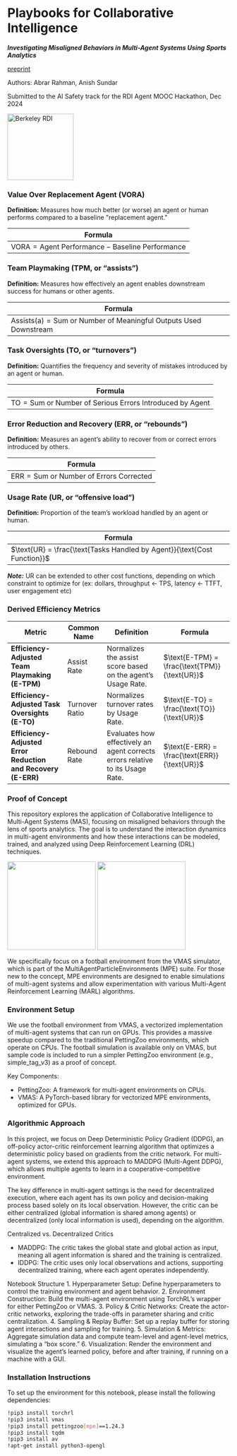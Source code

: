 # Playbooks for Collaborative Intelligence
***Investigating Misaligned Behaviors in Multi-Agent Systems Using Sports Analytics***

[preprint](https://github.com/abrarfrahman/playbooks-demo/blob/main/%5Bsafety-preprint%5D-Playbooks-Collaborative-Intelligence.pdf)

Authors: Abrar Rahman, Anish Sundar

Submitted to the AI Safety track for the RDI Agent MOOC Hackathon, Dec 2024

<img src="https://rdi.berkeley.edu/llm-agents-hackathon/assets/img/Berkeley_RDI_Logo.png" alt="Berkeley RDI" title="Berkeley RDI" width="150">

### Value Over Replacement Agent (VORA)
**Definition:** Measures how much better (or worse) an agent or human performs compared to a baseline "replacement agent."

| **Formula** |
|-------------|
| $\text{VORA} = \text{Agent Performance} - \text{Baseline Performance}$ |

### Team Playmaking (TPM, or “assists”)
**Definition:** Measures how effectively an agent enables downstream success for humans or other agents.

| **Formula** |
|-------------|
| $\text{Assists(a)} = \text{Sum or Number of Meaningful Outputs Used Downstream}$ |

### Task Oversights (TO, or “turnovers”)
**Definition:** Quantifies the frequency and severity of mistakes introduced by an agent or human.

| **Formula** |
|-------------|
| $\text{TO} = \text{Sum or Number of Serious Errors Introduced by Agent}$ |

### Error Reduction and Recovery (ERR, or “rebounds”)
**Definition:** Measures an agent’s ability to recover from or correct errors introduced by others.

| **Formula** |
|-------------|
| $\text{ERR} = \text{Sum or Number of Errors Corrected}$ |

### Usage Rate (UR, or “offensive load”)
**Definition:** Proportion of the team’s workload handled by an agent or human.

| **Formula** |
|-------------|
| $\text{UR} = \frac{\text{Tasks Handled by Agent}}{\text{Cost Function}}$ |

***Note:*** UR can be extended to other cost functions, depending on which constraint to optimize for (ex: dollars, throughput ← TPS, latency ← TTFT, user engagement etc)

### Derived Efficiency Metrics

| **Metric**                     | **Common Name**   | **Definition**                                                       | **Formula**                                                                 |
|---------------------------------|-------------------|-----------------------------------------------------------------------|-----------------------------------------------------------------------------|
| **Efficiency-Adjusted Team Playmaking (E-TPM)** | Assist Rate      | Normalizes the assist score based on the agent’s Usage Rate.               | $\text{E-TPM} = \frac{\text{TPM}}{\text{UR}}$                             |
| **Efficiency-Adjusted Task Oversights (E-TO)** | Turnover Ratio   | Normalizes turnover rates by Usage Rate.                                  | $\text{E-TO} = \frac{\text{TO}}{\text{UR}}$                               |
| **Efficiency-Adjusted Error Reduction and Recovery (E-ERR)** | Rebound Rate     | Evaluates how effectively an agent corrects errors relative to its Usage Rate. | $\text{E-ERR} = \frac{\text{ERR}}{\text{UR}}$                             |

### Proof of Concept

This repository explores the application of Collaborative Intelligence to Multi-Agent Systems (MAS), focusing on misaligned behaviors through the lens of sports analytics. The goal is to understand the interaction dynamics in multi-agent environments and how these interactions can be modeled, trained, and analyzed using Deep Reinforcement Learning (DRL) techniques.

<img src="https://github.com/matteobettini/vmas-media/raw/main/media/scenarios/football.gif?raw=true" height="200"> <img src="https://pettingzoo.farama.org/_images/mpe_simple_tag.gif" width="200">

We specifically focus on a football environment from the VMAS simulator, which is part of the MultiAgentParticleEnvironments (MPE) suite. For those new to the concept, MPE environments are designed to enable simulations of multi-agent systems and allow experimentation with various Multi-Agent Reinforcement Learning (MARL) algorithms.


### Environment Setup

We use the football environment from VMAS, a vectorized implementation of multi-agent systems that can run on GPUs. This provides a massive speedup compared to the traditional PettingZoo environments, which operate on CPUs. The football simulation is available only on VMAS, but sample code is included to run a simpler PettingZoo environment (e.g., simple_tag_v3) as a proof of concept.

Key Components:
-	PettingZoo: A framework for multi-agent environments on CPUs.
- VMAS: A PyTorch-based library for vectorized MPE environments, optimized for GPUs.

### Algorithmic Approach

In this project, we focus on Deep Deterministic Policy Gradient (DDPG), an off-policy actor-critic reinforcement learning algorithm that optimizes a deterministic policy based on gradients from the critic network. For multi-agent systems, we extend this approach to MADDPG (Multi-Agent DDPG), which allows multiple agents to learn in a cooperative-competitive environment.

The key difference in multi-agent settings is the need for decentralized execution, where each agent has its own policy and decision-making process based solely on its local observation. However, the critic can be either centralized (global information is shared among agents) or decentralized (only local information is used), depending on the algorithm.

Centralized vs. Decentralized Critics
- MADDPG: The critic takes the global state and global action as input, meaning all agent information is shared and the training is centralized.
- IDDPG: The critic uses only local observations and actions, supporting decentralized training, where each agent operates independently.

Notebook Structure
	1.	Hyperparameter Setup: Define hyperparameters to control the training environment and agent behavior.
	2.	Environment Construction: Build the multi-agent environment using TorchRL’s wrapper for either PettingZoo or VMAS.
	3.	Policy & Critic Networks: Create the actor-critic networks, exploring the trade-offs in parameter sharing and critic centralization.
	4.	Sampling & Replay Buffer: Set up a replay buffer for storing agent interactions and sampling for training.
	5.	Simulation & Metrics: Aggregate simulation data and compute team-level and agent-level metrics, simulating a “box score.”
	6.	Visualization: Render the environment and visualize the agent’s learned policy, before and after training, if running on a machine with a GUI.

### Installation Instructions

To set up the environment for this notebook, please install the following dependencies:

```bash
!pip3 install torchrl
!pip3 install vmas
!pip3 install pettingzoo[mpe]==1.24.3
!pip3 install tqdm
!pip3 install av
!apt-get install python3-opengl
```
